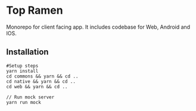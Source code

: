 # Top Ramen

Monorepo for client facing app. It includes codebase for Web, Android and IOS.

## Installation

```
#Setup steps
yarn install
cd commons && yarn && cd ..
cd native && yarn && cd ..
cd web && yarn && cd ..

// Run mock server
yarn run mock
```